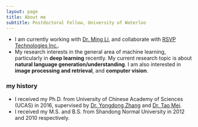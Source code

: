 ```yaml
---
layout: page
title: About me
subtitle: Postdoctoral Fellow, University of Waterloo
---
```


- I am currently working with [Dr. Ming Li](https://cs.uwaterloo.ca/~mli/), and collaborate with [RSVP Technologies Inc.](http://rsvp.ai/#/index).
- My research interests in the general area of machine learning, particularly in **deep learning** recently. 
My current research topic is about **natural language generation/understanding**. 
I am also interested in **image processing and retrieval**, and **computer vision**.

### my history

- I received my Ph.D. from University of Chinese Academy of Sciences (UCAS) in 2016, supervised by [Dr. Yongdong Zhang](http://mcg.ict.ac.cn/people/DoNotDel-daifeng/zhyd.htm) and [Dr. Tao Mei](https://www.linkedin.com/in/taomei/).
- I received my M.S. and B.S. from Shandong Normal University in 2012 and 2010 respectively.